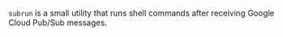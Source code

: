 `subrun` is a small utility that runs shell commands after receiving Google
Cloud Pub/Sub messages.
